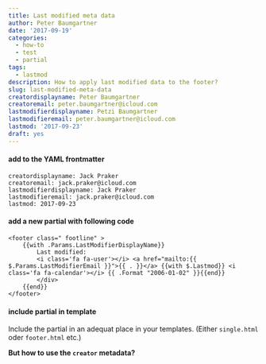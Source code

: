 ```yaml
---
title: Last modified meta data
author: Peter Baumgartner
date: '2017-09-19'
categories:
  - how-to
  - test
  - partial
tags:
  - lastmod
description: How to apply last modified data to the footer?
slug: last-modified-meta-data
creatordisplayname: Peter Baumgartner
creatoremail: peter.baumgartner@icloud.com
lastmodifierdisplayname: Petzi Baumgartner
lastmodifieremail: peter.baumgartner@icloud.com
lastmod: '2017-09-23'
draft: yes
---
```


#### add to the YAML frontmatter

```
creatordisplayname: Jack Praker
creatoremail: jack.praker@icloud.com
lastmodifierdisplayname: Jack Praker
lastmodifieremail: jack.praker@icloud.com
lastmod: 2017-09-23
```
#### add a new partial with following code

```
<footer class=" footline" >
	{{with .Params.LastModifierDisplayName}}
	    Last modified:
	    <i class='fa fa-user'></i> <a href="mailto:{{ $.Params.LastModifierEmail }}">{{ . }}</a> {{with $.Lastmod}} <i class='fa fa-calendar'></i> {{ .Format "2006-01-02" }}{{end}}
	    </div>
	{{end}}
</footer>
```

#### include partial in template

Include the partial in an adequat place in your templates. (Either `single.html` oder `footer.html` etc.)



**But how to use the `creator` metadata?**
